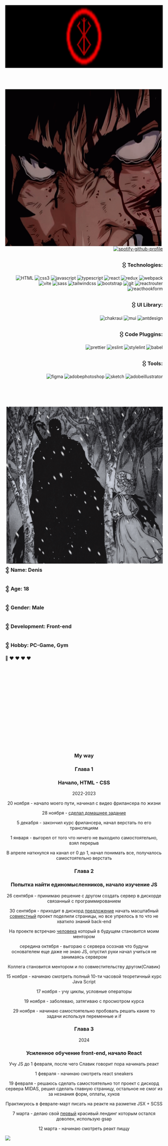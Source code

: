 
<div>

<img height='200' width='100%' src="https://github.com/otsairaze/otsairaze/blob/main/assets/3Rbt.gif"/>

</div>




<br>
<br>
<br>



<div>
  <div>

<img align='left' height='500' width='500' src="https://github.com/otsairaze/otsairaze/blob/main/assets/fxa6.gif"/>

</div>

<span align='right'>
  
[![spotify-github-profile](https://spotify-github-profile.vercel.app/api/view?uid=31x2yxcpx4tikcrm7cvpfggoxwhe&cover_image=true&theme=novatorem&show_offline=true&background_color=121212&interchange=false&bar_color=ff0000&bar_color_cover=true)](https://spotify-github-profile.vercel.app/api/view?uid=31x2yxcpx4tikcrm7cvpfggoxwhe&redirect=true)
</span>


<div align='right' height='800'>
  
### 𒌐 Technologies:



![HTML](https://img.shields.io/badge/html5-000?style=for-the-badge&logo=html5&logoColor=fff)
![css3](https://img.shields.io/badge/css3-000?style=for-the-badge&logo=css3&logoColor=fff)
![javascript](https://img.shields.io/badge/javascript-000?style=for-the-badge&logo=javascript&logoColor=fff)
![typescript](https://img.shields.io/badge/typescript-000?style=for-the-badge&logo=typescript&logoColor=fff)
![react](https://img.shields.io/badge/react-000?style=for-the-badge&logo=react&logoColor=fff)
![redux](https://img.shields.io/badge/redux-000?style=for-the-badge&logo=redux&logoColor=fff)
![webpack](https://img.shields.io/badge/webpack-000?style=for-the-badge&logo=webpack&logoColor=fff)
![vite](https://img.shields.io/badge/vite-000?style=for-the-badge&logo=vite&logoColor=fff)
![sass](https://img.shields.io/badge/sass-000?style=for-the-badge&logo=sass&logoColor=fff)
![tailwindcss](https://img.shields.io/badge/tailwindcss-000?style=for-the-badge&logo=tailwindcss&logoColor=fff)
![bootstrap](https://img.shields.io/badge/bootstrap-000?style=for-the-badge&logo=bootstrap&logoColor=fff)
![git](https://img.shields.io/badge/git-000?style=for-the-badge&logo=git&logoColor=fff)
![reactrouter](https://img.shields.io/badge/reactrouter-000?style=for-the-badge&logo=reactrouter&logoColor=fff)
![reacthookform](https://img.shields.io/badge/reacthookform-000?style=for-the-badge&logo=reacthookform&logoColor=fff)
  






### 𒌐 UI Library:


  
  ![chakraui](https://img.shields.io/badge/chakraui-000?style=for-the-badge&logo=chakraui&logoColor=fff)
  ![mui](https://img.shields.io/badge/mui-000?style=for-the-badge&logo=mui&logoColor=fff)
  ![antdesign](https://img.shields.io/badge/antdesign-000?style=for-the-badge&logo=antdesign&logoColor=fff)

  
     


### 𒌐 Code Pluggins:



  ![prettier](https://img.shields.io/badge/prettier-000?style=for-the-badge&logo=prettier&logoColor=fff)
  ![eslint](https://img.shields.io/badge/eslint-000?style=for-the-badge&logo=eslint&logoColor=fff)
  ![stylelint](https://img.shields.io/badge/stylelint-000?style=for-the-badge&logo=stylelint&logoColor=fff)
  ![babel](https://img.shields.io/badge/babel-000?style=for-the-badge&logo=babel&logoColor=fff)
   


### 𒌐 Tools:


  ![figma](https://img.shields.io/badge/figma-000?style=for-the-badge&logo=figma&logoColor=fff)
  ![adobephotoshop](https://img.shields.io/badge/adobephotoshop-000?style=for-the-badge&logo=adobephotoshop&logoColor=fff)
  ![sketch](https://img.shields.io/badge/sketch-000?style=for-the-badge&logo=sketch&logoColor=fff)
  ![adobeillustrator](https://img.shields.io/badge/adobeillustrator-000?style=for-the-badge&logo=adobeillustrator&logoColor=fff)

</div>
</div>

<br>
<br>
<br>

<div>
  <div>

<img align='right' height='500' width='500' src="https://github.com/otsairaze/otsairaze/blob/main/assets/ba235437871943bb820f0454f45ab0dd.gif"/>

</div>


<div align='left' height='800'>
  
### 𒉭 Name: Denis
### 𒉭 Age: 18
### 𒉭 Gender: Male
### 𒉭 Development: Front-end
### 𒉭 Hobby: PC-Game, Gym
🐒 ♥︎ ♥︎ ♥︎ ♥︎
<br>
<br>
<br>
<br>
<br>
<br>
<br>
<br>

</div>
</div>

<br>
<br>
<br>
<br>
<br>
<br>
<br>
<br>





<div>

<h3 align='center'>My way</h3>

<h3 align='center'>Глава 1</h3>
 

<div align='center'>
  <h3 align='center'>Начало, HTML - CSS<br></h3>
  
  2022-2023
  
  20 ноября - начало моего пути, начинал с видео фрилансера по жизни <br>

28 ноября - <a href='https://github.com/otsairaze/otsairaze/blob/main/assets/photo_2022-11-30_22-42-34.jpg'>сделал домашнее задание</a> <br>

5 декабря - закончил курс фрилансера, начал верстать по его трансляциям<br>

1 января - выгорел от того что ничего не выходило самостоятельно, взял перерыв<br>

В апреле наткнулся на канал от 0 до 1, начал понимать все, получалось самостоятельно верстать<br>
</div>

<div align='center'>

  <h3>Глава 2</h3>
<h3>Попытка найти единомысленников, начало изучение JS </h3>

26  сентября - принимаю решение с другом создать сервер в дискорде связанный с программированием<br>

30 сентября - приходит в дискорд <a href='https://github.com/otsairaze/otsairaze/blob/main/assets/photo_2024-03-18_01-37-03.jpg'>предложение<a/> начать масштабный <a href='https://github.com/otsairaze/otsairaze/blob/main/assets/photo_2024-03-18_01-36-35.jpg'>совместный<a/> проект 
поделили страницы, но все упрелось в то что не хватило знаний back-end<br>

На проекте встречаю <a href='https://github.com/Meow-Double'>человека</a> который в будущем становится моим ментором<br>

середина октября - выгораю с сервера осознав что будучи основателем еще даже не знаю JS, опустил руки начал учиться не занимаясь сервером<br>

Коллега становится ментором и по совместительству другом(Славик)<br>

15 ноября - начинаю смотреть полный 10-ти часовой теоретичный курс Java Script<br>

17 ноября - учу циклы, условные операторы<br>

19 ноября - заболеваю, затягиваю с просмотром курса<br>

29 ноября - начинаю самостоятельно пробовать решать какие то задачи используя переменные и if<br>


 <h3>Глава 3</h3>
 2024
<h3>Усиленное обучение front-end, начало React</h3>

Учу JS до 1 февраля, после чего Славик говорит пора начинать реакт<br>

1 февраля - начинаю смотреть react sneakers<br>

19 февраля - решаюсь сделать самостоятельно тот проект с дискорд сервера MIDAS, решил сделать главную страницу, остальное не смог из за незнания форм, оплаты, хуков<br>

Практикуюсь в феврале-март писать на реакте на разметке JSX + SCSS<br>

7 марта - делаю свой <a href='https://github.com/otsairaze/ed-help'>первый<a/> красивый лендинг которым остался доволен, использую gsap<br>

12 марта - начинаю смотреть реакт пиццу<br>



</div>




</div>

<a href="https://github.com/otsairaze" target="_blank" rel="noreferrer"><img src="https://img.shields.io/github/followers/otsairaze?logo=github&style=for-the-badge&color=fff&labelColor=000" /></a>
